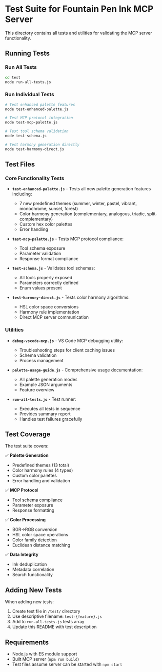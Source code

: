 # Test Suite for Fountain Pen Ink MCP Server

This directory contains all tests and utilities for validating the MCP server functionality.

## Running Tests

### Run All Tests

```bash
cd test
node run-all-tests.js
```

### Run Individual Tests

```bash
# Test enhanced palette features
node test-enhanced-palette.js

# Test MCP protocol integration
node test-mcp-palette.js

# Test tool schema validation
node test-schema.js

# Test harmony generation directly
node test-harmony-direct.js
```

## Test Files

### Core Functionality Tests

- **`test-enhanced-palette.js`** - Tests all new palette generation features including:
  - 7 new predefined themes (summer, winter, pastel, vibrant, monochrome, sunset, forest)
  - Color harmony generation (complementary, analogous, triadic, split-complementary)
  - Custom hex color palettes
  - Error handling

- **`test-mcp-palette.js`** - Tests MCP protocol compliance:
  - Tool schema exposure
  - Parameter validation
  - Response format compliance

- **`test-schema.js`** - Validates tool schemas:
  - All tools properly exposed
  - Parameters correctly defined
  - Enum values present

- **`test-harmony-direct.js`** - Tests color harmony algorithms:
  - HSL color space conversions
  - Harmony rule implementation
  - Direct MCP server communication

### Utilities

- **`debug-vscode-mcp.js`** - VS Code MCP debugging utility:
  - Troubleshooting steps for client caching issues
  - Schema validation
  - Process management

- **`palette-usage-guide.js`** - Comprehensive usage documentation:
  - All palette generation modes
  - Example JSON arguments
  - Feature overview

- **`run-all-tests.js`** - Test runner:
  - Executes all tests in sequence
  - Provides summary report
  - Handles test failures gracefully

## Test Coverage

The test suite covers:

✅ **Palette Generation**

- Predefined themes (13 total)
- Color harmony rules (4 types)
- Custom color palettes
- Error handling and validation

✅ **MCP Protocol**

- Tool schema compliance
- Parameter exposure
- Response formatting

✅ **Color Processing**

- BGR→RGB conversion
- HSL color space operations
- Color family detection
- Euclidean distance matching

✅ **Data Integrity**

- Ink deduplication
- Metadata correlation
- Search functionality

## Adding New Tests

When adding new tests:

1. Create test file in `/test/` directory
2. Use descriptive filename: `test-{feature}.js`
3. Add to `run-all-tests.js` tests array
4. Update this README with test description

## Requirements

- Node.js with ES module support
- Built MCP server (`npm run build`)
- Test files assume server can be started with `npm start`
